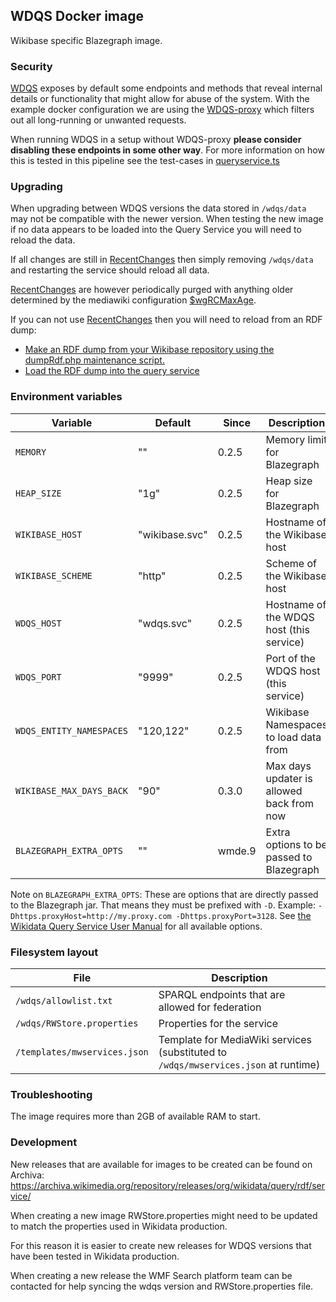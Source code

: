 ## WDQS Docker image

Wikibase specific Blazegraph image.

### Security

[WDQS](https://gerrit.wikimedia.org/r/admin/repos/wikidata/query/rdf) exposes by default some endpoints and methods that reveal internal details or functionality that might allow for abuse of the system. With the example docker configuration we are using the [WDQS-proxy](../WDQS-proxy/README.md) which filters out all long-running or unwanted requests.

When running WDQS in a setup without WDQS-proxy **please consider disabling these endpoints in some other way**. For more information on how this is tested in this pipeline see the test-cases in [queryservice.ts](../../test/specs/repo/queryservice.ts)

### Upgrading

When upgrading between WDQS versions the data stored in `/wdqs/data` may not be compatible with the newer version. When testing the new image if no data appears to be loaded into the Query Service you will need to reload the data.

If all changes are still in [RecentChanges] then simply removing `/wdqs/data` and restarting the service should reload all data.

[RecentChanges] are however periodically purged with anything older determined by the mediawiki configuration [\$wgRCMaxAge](https://www.mediawiki.org/wiki/Manual:$wgRCMaxAge).

If you can not use [RecentChanges] then you will need to reload from an RDF dump:

- [Make an RDF dump from your Wikibase repository using the dumpRdf.php maintenance script.](https://doc.wikimedia.org/Wikibase/master/php/docs_topics_rdf-binding.html)
- [Load the RDF dump into the query service](https://github.com/wikimedia/wikidata-query-rdf/blob/master/docs/getting-started.md#load-the-dump)

### Environment variables

| Variable | Default | Since | Description |
| --- | --- | --- | --- |
| `MEMORY` | "" | 0.2.5 | Memory limit for Blazegraph |
| `HEAP_SIZE` | "1g" | 0.2.5 | Heap size for Blazegraph |
| `WIKIBASE_HOST` | "wikibase.svc" | 0.2.5 | Hostname of the Wikibase host |
| `WIKIBASE_SCHEME` | "http" | 0.2.5 | Scheme of the Wikibase host |
| `WDQS_HOST` | "wdqs.svc" | 0.2.5 | Hostname of the WDQS host (this service) |
| `WDQS_PORT` | "9999" | 0.2.5 | Port of the WDQS host (this service) |
| `WDQS_ENTITY_NAMESPACES` | "120,122" | 0.2.5 | Wikibase Namespaces to load data from |
| `WIKIBASE_MAX_DAYS_BACK` | "90" | 0.3.0 | Max days updater is allowed back from now |
| `BLAZEGRAPH_EXTRA_OPTS` | "" | wmde.9 | Extra options to be passed to Blazegraph |

Note on `BLAZEGRAPH_EXTRA_OPTS`: These are options that are directly passed to the Blazegraph jar. That means they must be prefixed with `-D`. Example: `-Dhttps.proxyHost=http://my.proxy.com -Dhttps.proxyPort=3128`. See [the Wikidata Query Service User Manual](https://www.mediawiki.org/wiki/Wikidata_Query_Service/User_Manual#Configurable_properties) for all available options.

### Filesystem layout

| File | Description |
| --- | --- |
| `/wdqs/allowlist.txt` | SPARQL endpoints that are allowed for federation |
| `/wdqs/RWStore.properties` | Properties for the service |
| `/templates/mwservices.json` | Template for MediaWiki services (substituted to `/wdqs/mwservices.json` at runtime) |

### Troubleshooting

The image requires more than 2GB of available RAM to start.

### Development

New releases that are available for images to be created can be found on Archiva: https://archiva.wikimedia.org/repository/releases/org/wikidata/query/rdf/service/

When creating a new image RWStore.properties might need to be updated to match the properties used in Wikidata production.

For this reason it is easier to create new releases for WDQS versions that have been tested in Wikidata production.

When creating a new release the WMF Search platform team can be contacted for help syncing the wdqs version and RWStore.properties file.

[RecentChanges]: https://www.mediawiki.org/wiki/API:RecentChanges
